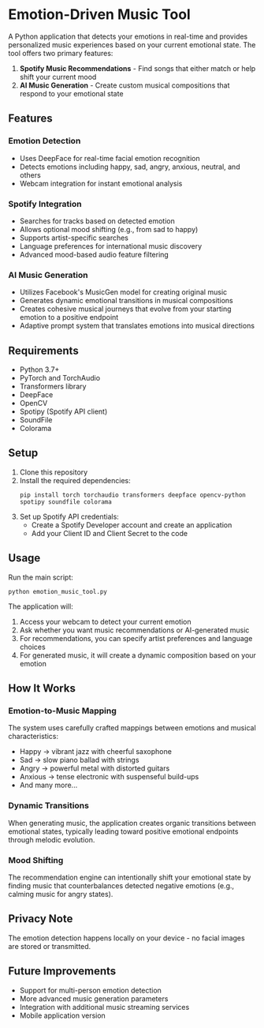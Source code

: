 # Emotion-Driven Music Tool

A Python application that detects your emotions in real-time and provides personalized music experiences based on your current emotional state. The tool offers two primary features:

1. **Spotify Music Recommendations** - Find songs that either match or help shift your current mood
2. **AI Music Generation** - Create custom musical compositions that respond to your emotional state

## Features

### Emotion Detection
- Uses DeepFace for real-time facial emotion recognition
- Detects emotions including happy, sad, angry, anxious, neutral, and others
- Webcam integration for instant emotional analysis

### Spotify Integration
- Searches for tracks based on detected emotion
- Allows optional mood shifting (e.g., from sad to happy)
- Supports artist-specific searches
- Language preferences for international music discovery
- Advanced mood-based audio feature filtering

### AI Music Generation
- Utilizes Facebook's MusicGen model for creating original music
- Generates dynamic emotional transitions in musical compositions
- Creates cohesive musical journeys that evolve from your starting emotion to a positive endpoint
- Adaptive prompt system that translates emotions into musical directions

## Requirements

- Python 3.7+
- PyTorch and TorchAudio
- Transformers library
- DeepFace
- OpenCV
- Spotipy (Spotify API client)
- SoundFile
- Colorama

## Setup

1. Clone this repository
2. Install the required dependencies:
   ```
   pip install torch torchaudio transformers deepface opencv-python spotipy soundfile colorama
   ```
3. Set up Spotify API credentials:
   - Create a Spotify Developer account and create an application
   - Add your Client ID and Client Secret to the code

## Usage

Run the main script:
```
python emotion_music_tool.py
```

The application will:
1. Access your webcam to detect your current emotion
2. Ask whether you want music recommendations or AI-generated music
3. For recommendations, you can specify artist preferences and language choices
4. For generated music, it will create a dynamic composition based on your emotion

## How It Works

### Emotion-to-Music Mapping
The system uses carefully crafted mappings between emotions and musical characteristics:
- Happy → vibrant jazz with cheerful saxophone
- Sad → slow piano ballad with strings
- Angry → powerful metal with distorted guitars
- Anxious → tense electronic with suspenseful build-ups
- And many more...

### Dynamic Transitions
When generating music, the application creates organic transitions between emotional states, typically leading toward positive emotional endpoints through melodic evolution.

### Mood Shifting
The recommendation engine can intentionally shift your emotional state by finding music that counterbalances detected negative emotions (e.g., calming music for angry states).

## Privacy Note

The emotion detection happens locally on your device - no facial images are stored or transmitted.

## Future Improvements

- Support for multi-person emotion detection
- More advanced music generation parameters
- Integration with additional music streaming services
- Mobile application version
